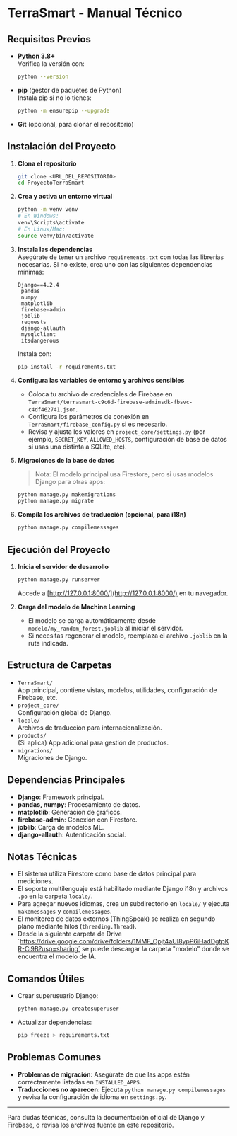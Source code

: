 # TerraSmart - Manual Técnico

## Requisitos Previos

- **Python 3.8+**  
  Verifica la versión con:  
  ```sh
  python --version
  ```

- **pip** (gestor de paquetes de Python)  
  Instala pip si no lo tienes:  
  ```sh
  python -m ensurepip --upgrade
  ```

- **Git** (opcional, para clonar el repositorio)

## Instalación del Proyecto

1. **Clona el repositorio**  
   ```sh
   git clone <URL_DEL_REPOSITORIO>
   cd ProyectoTerraSmart
   ```

2. **Crea y activa un entorno virtual**  
   ```sh
   python -m venv venv
   # En Windows:
   venv\Scripts\activate
   # En Linux/Mac:
   source venv/bin/activate
   ```

3. **Instala las dependencias**  
   Asegúrate de tener un archivo `requirements.txt` con todas las librerías necesarias. Si no existe, crea uno con las siguientes dependencias mínimas:
   ```
   Django==4.2.4
    pandas
    numpy
    matplotlib
    firebase-admin
    joblib
    requests
    django-allauth
    mysqlclient
    itsdangerous
   
   ```
   Instala con:
   ```sh
   pip install -r requirements.txt
   ```

4. **Configura las variables de entorno y archivos sensibles**
   - Coloca tu archivo de credenciales de Firebase en `TerraSmart/terrasmart-c9c6d-firebase-adminsdk-fbsvc-c4df462741.json`.
   - Configura los parámetros de conexión en `TerraSmart/firebase_config.py` si es necesario.
   - Revisa y ajusta los valores en `project_core/settings.py` (por ejemplo, `SECRET_KEY`, `ALLOWED_HOSTS`, configuración de base de datos si usas una distinta a SQLite, etc).

5. **Migraciones de la base de datos**
   > Nota: El modelo principal usa Firestore, pero si usas modelos Django para otras apps:
   ```sh
   python manage.py makemigrations
   python manage.py migrate
   ```

6. **Compila los archivos de traducción (opcional, para i18n)**
   ```sh
   python manage.py compilemessages
   ```

## Ejecución del Proyecto

1. **Inicia el servidor de desarrollo**
   ```sh
   python manage.py runserver
   ```
   Accede a [http://127.0.0.1:8000/](http://127.0.0.1:8000/) en tu navegador.

2. **Carga del modelo de Machine Learning**
   - El modelo se carga automáticamente desde `modelo/my_random_forest.joblib` al iniciar el servidor.
   - Si necesitas regenerar el modelo, reemplaza el archivo `.joblib` en la ruta indicada.

## Estructura de Carpetas

- `TerraSmart/`  
  App principal, contiene vistas, modelos, utilidades, configuración de Firebase, etc.
- `project_core/`  
  Configuración global de Django.
- `locale/`  
  Archivos de traducción para internacionalización.
- `products/`  
  (Si aplica) App adicional para gestión de productos.
- `migrations/`  
  Migraciones de Django.

## Dependencias Principales

- **Django**: Framework principal.
- **pandas, numpy**: Procesamiento de datos.
- **matplotlib**: Generación de gráficos.
- **firebase-admin**: Conexión con Firestore.
- **joblib**: Carga de modelos ML.
- **django-allauth**: Autenticación social.

## Notas Técnicas

- El sistema utiliza Firestore como base de datos principal para mediciones.
- El soporte multilenguaje está habilitado mediante Django i18n y archivos `.po` en la carpeta `locale/`.
- Para agregar nuevos idiomas, crea un subdirectorio en `locale/` y ejecuta `makemessages` y `compilemessages`.
- El monitoreo de datos externos (ThingSpeak) se realiza en segundo plano mediante hilos (`threading.Thread`).
- Desde la siguiente carpeta de Drive ´https://drive.google.com/drive/folders/1MMF_Opjt4aUI8ypP6iHadDgtpKR-Ci9B?usp=sharing´ se puede descargar la carpeta "modelo" donde se encuentra el modelo de IA.

## Comandos Útiles

- Crear superusuario Django:
  ```sh
  python manage.py createsuperuser
  ```
- Actualizar dependencias:
  ```sh
  pip freeze > requirements.txt
  ```

## Problemas Comunes

- **Problemas de migración**: Asegúrate de que las apps estén correctamente listadas en `INSTALLED_APPS`.
- **Traducciones no aparecen**: Ejecuta `python manage.py compilemessages` y revisa la configuración de idioma en `settings.py`.

---

Para dudas técnicas, consulta la documentación oficial de Django y Firebase, o revisa los archivos fuente en este repositorio.
